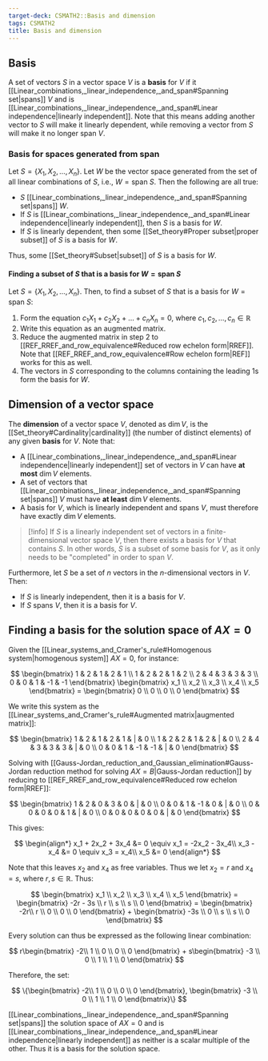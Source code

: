 ```yaml
---
target-deck: CSMATH2::Basis and dimension
tags: CSMATH2
title: Basis and dimension
---
```


## Basis

A set of vectors $S$ in a vector space $V$ is a **basis** for $V$ if it [[Linear_combinations,_linear_independence,_and_span#Spanning set|spans]] $V$ and is [[Linear_combinations,_linear_independence,_and_span#Linear independence|linearly independent]]. Note that this means adding another vector to $S$ will make it linearly dependent, while removing a vector from $S$ will make it no longer span $V$.

<!--ID: 1721102597126-->

### Basis for spaces generated from span

Let $S = \{X_1, X_2, \dots, X_n\}$. Let $W$ be the vector space generated from the set of all linear combinations of $S$, i.e., $W = \text{span } S$. Then the following are all true:

- $S$ [[Linear_combinations,_linear_independence,_and_span#Spanning set|spans]] $W$.
- If $S$ is [[Linear_combinations,_linear_independence,_and_span#Linear independence|linearly independent]], then $S$ is a basis for $W$.
- If $S$ is linearly dependent, then some [[Set_theory#Proper subset|proper subset]] of $S$ is a basis for $W$.

Thus, some [[Set_theory#Subset|subset]] of $S$ is a basis for $W$.

<!--ID: 1721102597132-->

#### Finding a subset of $S$ that is a basis for $W = \text{span } S$

Let $S = \{X_1, X_2, \dots, X_n\}$.  Then, to find a subset of $S$ that is a basis for $W = \text{span } S$:

1. Form the equation $c_1X_1 + c_2X_2 + \dots + c_nX_n = 0$, where $c_1, c_2, \dots, c_n \in \mathbb{R}$
2. Write this equation as an augmented matrix.
3. Reduce the augmented matrix in step 2 to [[REF_RREF_and_row_equivalence#Reduced row echelon form|RREF]]. Note that [[REF_RREF_and_row_equivalence#Row echelon form|REF]] works for this as well.
4. The vectors in $S$ corresponding to the columns containing the leading $1$s form the basis for $W$.
<!--ID: 1721102597139-->

## Dimension of a vector space

The **dimension** of a vector space $V$, denoted as $\dim V$, is the [[Set_theory#Cardinality|cardinality]] (the number of distinct elements) of any given **basis** for $V$. Note that:

- A [[Linear_combinations,_linear_independence,_and_span#Linear independence|linearly independent]] set of vectors in $V$ can have **at most** $\dim V$ elements.
- A set of vectors that [[Linear_combinations,_linear_independence,_and_span#Spanning set|spans]] $V$ must have **at least** $\dim V$ elements.
- A basis for $V$, which is linearly independent and spans $V$, must therefore have exactly $\dim V$ elements.

>[!info] If $S$ is a linearly independent set of vectors in a finite-dimensional vector space $V$, then there exists a basis for $V$ that contains $S$. In other words, $S$ is a subset of some basis for $V$, as it only needs to be "completed" in order to span $V$.

Furthermore, let $S$ be a set of $n$ vectors in the $n$-dimensional vectors in $V$. Then:

- If $S$ is linearly independent, then it is a basis for $V$.
- If $S$ spans $V$, then it is a basis for $V$.
<!--ID: 1721102597143-->

## Finding a basis for the solution space of $AX = 0$

Given the [[Linear_systems_and_Cramer's_rule#Homogenous system|homogenous system]] $AX=0$, for instance:

$$
\begin{bmatrix}
1 & 2 & 1 & 2 & 1 \\
1 & 2 & 2 & 1 & 2 \\
2 & 4 & 3 & 3 & 3 \\
0 & 0 & 1 & -1 & -1
\end{bmatrix} \begin{bmatrix}
x_1 \\
x_2 \\
x_3 \\
x_4 \\
x_5
\end{bmatrix} = \begin{bmatrix}
0 \\
0 \\
0 \\
0
\end{bmatrix}
$$

We write this system as the [[Linear_systems_and_Cramer's_rule#Augmented matrix|augmented matrix]]:

$$
\begin{bmatrix}
1 & 2 & 1 & 2 & 1 & | & 0 \\
1 & 2 & 2 & 1 & 2 & | & 0 \\
2 & 4 & 3 & 3 & 3 & | & 0 \\
0 & 0 & 1 & -1 & -1 & | & 0
\end{bmatrix}
$$

Solving with [[Gauss-Jordan_reduction_and_Gaussian_elimination#Gauss-Jordan reduction method for solving $AX=B$|Gauss-Jordan reduction]] by reducing to [[REF_RREF_and_row_equivalence#Reduced row echelon form|RREF]]:

$$
\begin{bmatrix}
1 & 2 & 0 & 3 & 0 & | & 0 \\
0 & 0 & 1 & -1 & 0 & | & 0 \\
0 & 0 & 0 & 0 & 1 & | & 0 \\
0 & 0 & 0 & 0 & 0 & | & 0
\end{bmatrix}
$$

This gives:

$$
\begin{align*}
x_1 + 2x_2 + 3x_4 &= 0 \equiv x_1 = -2x_2 - 3x_4\\
x_3 - x_4 &= 0 \equiv x_3 = x_4\\
x_5 &= 0
\end{align*}
$$

Note that this leaves $x_2$ and $x_4$ as free variables. Thus we let $x_2 = r$ and $x_4 = s$, where $r,s \in \mathbb{R}$. Thus:

$$
\begin{bmatrix}
x_1 \\
x_2 \\
x_3 \\
x_4 \\
x_5
\end{bmatrix} = \begin{bmatrix}
-2r - 3s \\
r \\
s \\
s \\
0
\end{bmatrix} = \begin{bmatrix}
-2r\\
r \\
0 \\
0 \\
0
\end{bmatrix} + \begin{bmatrix}
-3s \\
0 \\
s \\
s \\
0
\end{bmatrix}
$$

Every solution can thus be expressed as the following linear combination:

$$
r\begin{bmatrix}
-2\\
1 \\
0 \\
0 \\
0
\end{bmatrix} + s\begin{bmatrix}
-3 \\
0 \\
1 \\
1 \\
0
\end{bmatrix}
$$

Therefore, the set:

$$
\{\begin{bmatrix}
-2\\
1 \\
0 \\
0 \\
0
\end{bmatrix}, \begin{bmatrix}
-3 \\
0 \\
1 \\
1 \\
0
\end{bmatrix}\}
$$

[[Linear_combinations,_linear_independence,_and_span#Spanning set|spans]] the solution space of $AX = 0$ and is [[Linear_combinations,_linear_independence,_and_span#Linear independence|linearly independent]] as neither is a scalar multiple of the other. Thus it is a basis for the solution space.

<!--ID: 1721102597146-->
